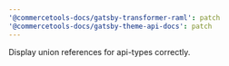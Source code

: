 ```yaml
---
'@commercetools-docs/gatsby-transformer-raml': patch
'@commercetools-docs/gatsby-theme-api-docs': patch
---
```


Display union references for api-types correctly.
